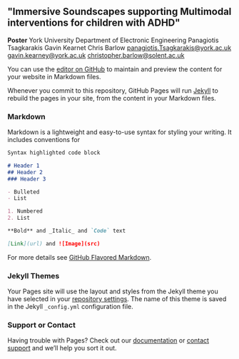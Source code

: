 ## "Immersive Soundscapes supporting Multimodal interventions for children with ADHD"
**Poster**
York University                                             Department of Electronic Engineering 
Panagiotis Tsagkarakis            Gavin Kearnet             Chris Barlow
panagiotis.Tsagkarakis@york.ac.uk gavin.kearney@york.ac.uk  christopher.barlow@solent.ac.uk


You can use the [editor on GitHub](https://github.com/panoson/Soundscape_ADHD/edit/main/README.md) to maintain and preview the content for your website in Markdown files.

Whenever you commit to this repository, GitHub Pages will run [Jekyll](https://jekyllrb.com/) to rebuild the pages in your site, from the content in your Markdown files.

### Markdown

Markdown is a lightweight and easy-to-use syntax for styling your writing. It includes conventions for

```markdown
Syntax highlighted code block

# Header 1
## Header 2
### Header 3

- Bulleted
- List

1. Numbered
2. List

**Bold** and _Italic_ and `Code` text

[Link](url) and ![Image](src)
```

For more details see [GitHub Flavored Markdown](https://guides.github.com/features/mastering-markdown/).

### Jekyll Themes

Your Pages site will use the layout and styles from the Jekyll theme you have selected in your [repository settings](https://github.com/panoson/Soundscape_ADHD/settings/pages). The name of this theme is saved in the Jekyll `_config.yml` configuration file.

### Support or Contact

Having trouble with Pages? Check out our [documentation](https://docs.github.com/categories/github-pages-basics/) or [contact support](https://support.github.com/contact) and we’ll help you sort it out.
